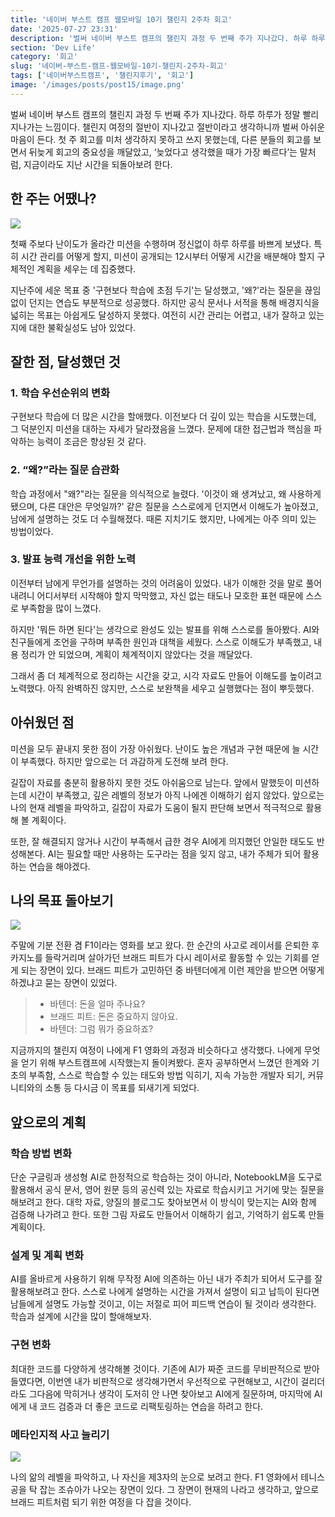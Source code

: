```yaml
---
title: '네이버 부스트 캠프 웹모바일 10기 챌린지 2주차 회고'
date: '2025-07-27 23:31'
description: '벌써 네이버 부스트 캠프의 챌린지 과정 두 번째 주가 지나갔다. 하루 하루가 정말 빨리 지나가는 느낌이다. 챌린지 여정의 절반이 지나갔고 절반이라고 생각하니까 벌써 아쉬운 마음이 든다. 첫 주 회고를 미처 생각하지 못하고 쓰지 못했는데, 다른 분들의 회고를 보면서 뒤늦게 회고의 중요성을 깨달았고, ‘늦었다고 생각했을 때가 가장 빠르다’는 말처럼, 지금이라도 지난 시간을 되돌아보려 한다.'
section: 'Dev Life'
category: '회고'
slug: '네이버-부스트-캠프-웹모바일-10기-챌린지-2주차-회고'
tags: ['네이버부스트캠프', '챌린지후기', '회고']
image: '/images/posts/post15/image.png'
---
```


벌써 네이버 부스트 캠프의 챌린지 과정 두 번째 주가 지나갔다. 하루 하루가 정말 빨리 지나가는 느낌이다. 챌린지 여정의 절반이 지나갔고 절반이라고 생각하니까 벌써 아쉬운 마음이 든다.
첫 주 회고를 미처 생각하지 못하고 쓰지 못했는데, 다른 분들의 회고를 보면서 뒤늦게 회고의 중요성을 깨달았고, ‘늦었다고 생각했을 때가 가장 빠르다’는 말처럼, 지금이라도 지난 시간을 되돌아보려 한다.

## 한 주는 어땠나?

<img src="/images/posts/post15/img2.png" />

첫째 주보다 난이도가 올라간 미션을 수행하며 정신없이 하루 하루를 바쁘게 보냈다. 특히 시간 관리를 어떻게 할지, 미션이 공개되는 12시부터 어떻게 시간을 배분해야 할지 구체적인 계획을 세우는 데 집중했다.

지난주에 세운 목표 중 '구현보다 학습에 초점 두기'는 달성했고, '왜?'라는 질문을 끊임없이 던지는 연습도 부분적으로 성공했다. 하지만 공식 문서나 서적을 통해 배경지식을 넓히는 목표는 아쉽게도 달성하지 못했다. 여전히 시간 관리는 어렵고, 내가 잘하고 있는지에 대한 불확실성도 남아 있었다.

## 잘한 점, 달성했던 것

### 1. 학습 우선순위의 변화

구현보다 학습에 더 많은 시간을 할애했다. 이전보다 더 깊이 있는 학습을 시도했는데, 그 덕분인지 미션을 대하는 자세가 달라졌음을 느꼈다. 문제에 대한 접근법과 핵심을 파악하는 능력이 조금은 향상된 것 같다.

### 2. “왜?”라는 질문 습관화

학습 과정에서 "왜?"라는 질문을 의식적으로 늘렸다. '이것이 왜 생겨났고, 왜 사용하게 됐으며, 다른 대안은 무엇일까?' 같은 질문을 스스로에게 던지면서 이해도가 높아졌고, 남에게 설명하는 것도 더 수월해졌다. 때론 지치기도 했지만, 나에게는 아주 의미 있는 방법이었다.

### 3. 발표 능력 개선을 위한 노력

이전부터 남에게 무언가를 설명하는 것의 어려움이 있었다. 내가 이해한 것을 말로 풀어내려니 어디서부터 시작해야 할지 막막했고, 자신 없는 태도나 모호한 표현 때문에 스스로 부족함을 많이 느꼈다.

하지만 '뭐든 하면 된다'는 생각으로 완성도 있는 발표를 위해 스스로를 돌아봤다. AI와 친구들에게 조언을 구하며 부족한 원인과 대책을 세웠다. 스스로 이해도가 부족했고, 내용 정리가 안 되었으며, 계획이 체계적이지 않았다는 것을 깨달았다.

그래서 좀 더 체계적으로 정리하는 시간을 갖고, 시각 자료도 만들어 이해도를 높이려고 노력했다. 아직 완벽하진 않지만, 스스로 보완책을 세우고 실행했다는 점이 뿌듯했다.

## 아쉬웠던 점

미션을 모두 끝내지 못한 점이 가장 아쉬웠다. 난이도 높은 개념과 구현 때문에 늘 시간이 부족했다. 하지만 앞으로는 더 과감하게 도전해 보려 한다.

길잡이 자료를 충분히 활용하지 못한 것도 아쉬움으로 남는다. 앞에서 말했듯이 미션하는데 시간이 부족했고, 깊은 레벨의 정보가 아직 나에겐 이해하기 쉽지 않았다. 앞으로는 나의 현재 레벨을 파악하고, 길잡이 자료가 도움이 될지 판단해 보면서 적극적으로 활용해 볼 계획이다.

또한, 잘 해결되지 않거나 시간이 부족해서 급한 경우 AI에게 의지했던 안일한 태도도 반성해본다. AI는 필요할 때만 사용하는 도구라는 점을 잊지 않고, 내가 주체가 되어 활용하는 연습을 해야겠다.

## 나의 목표 돌아보기

<img src="/images/posts/post15/img1.png" />

주말에 기분 전환 겸 F1이라는 영화를 보고 왔다. 한 순간의 사고로 레이서를 은퇴한 후 카지노를 들락거리며 살아가던 브래드 피트가 다시 레이서로 활동할 수 있는 기회를 얻게 되는 장면이 있다. 브래드 피트가 고민하던 중 바텐더에게 이런 제안을 받으면 어떻게 하겠냐고 묻는 장면이 있었다.

> - 바텐더: 돈을 얼마 주나요?
> - 브래드 피트: 돈은 중요하지 않아요.
> - 바텐더: 그럼 뭐가 중요하죠?

지금까지의 챌린지 여정이 나에게 F1 영화의 과정과 비슷하다고 생각했다. 나에게 무엇을 얻기 위해 부스트캠프에 시작했는지 돌이켜봤다. 혼자 공부하면서 느꼈던 한계와 기초의 부족함, 스스로 학습할 수 있는 태도와 방법 익히기, 지속 가능한 개발자 되기, 커뮤니티와의 소통 등 다시금 이 목표를 되새기게 되었다.

## 앞으로의 계획

### 학습 방법 변화

단순 구글링과 생성형 AI로 한정적으로 학습하는 것이 아니라, NotebookLM을 도구로 활용해서 공식 문서, 영어 원문 등의 공신력 있는 자료로 학습시키고 거기에 맞는 질문을 해보려고 한다. 대학 자료, 양질의 블로그도 찾아보면서 이 방식이 맞는지는 AI와 함께 검증해 나가려고 한다. 또한 그림 자료도 만들어서 이해하기 쉽고, 기억하기 쉽도록 만들 계획이다.

### 설계 및 계획 변화

AI를 올바르게 사용하기 위해 무작정 AI에 의존하는 아닌 내가 주최가 되어서 도구를 잘 활용해보려고 한다. 스스로 나에게 설명하는 시간을 가져서 설명이 되고 납득이 된다면 남들에게 설명도 가능할 것이고, 이는 저절로 피어 피드백 연습이 될 것이라 생각한다. 학습과 설계에 시간을 많이 할애해보자.

### 구현 변화

최대한 코드를 다양하게 생각해볼 것이다. 기존에 AI가 짜준 코드를 무비판적으로 받아들였다면, 이번엔 내가 비판적으로 생각해가면서 우선적으로 구현해보고, 시간이 걸리더라도 그다음에 막히거나 생각이 도저히 안 나면 찾아보고 AI에게 질문하며, 마지막에 AI에게 내 코드 검증과 더 좋은 코드로 리팩토링하는 연습을 하려고 한다.

### 메타인지적 사고 늘리기

<img src="/images/posts/post15/last.png" />

나의 앎의 레벨을 파악하고, 나 자신을 제3자의 눈으로 보려고 한다. F1 영화에서 테니스 공을 탁 잡는 조슈아가 나오는 장면이 있다. 그 장면이 현재의 나라고 생각하고, 앞으로 브래드 피트처럼 되기 위한 여정을 다 잡을 것이다.
